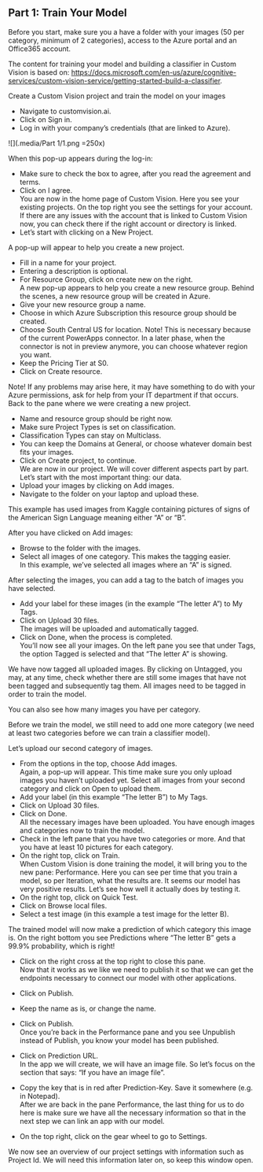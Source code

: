 ## Part 1:  Train Your Model
Before you start, make sure you a have a folder with your images (50 per category, minimum of 2 categories), access to the Azure portal and an Office365 account.

The content for training your model and building a classifier in Custom Vision is based on: https://docs.microsoft.com/en-us/azure/cognitive-services/custom-vision-service/getting-started-build-a-classifier. 



Create a Custom Vision project and train the model on your images
-	Navigate to customvision.ai. 
-	Click on Sign in. 
-	Log in with your company’s credentials (that are linked to Azure).	 

![](.media/Part 1/1.png =250x)

When this pop-up appears during the log-in:
-	Make sure to check the box to agree, after you read the agreement and terms. 
-	Click on I agree.  	 
You are now in the home page of Custom Vision. Here you see your existing projects. On the top right you see the settings for your account. If there are any issues with the account that is linked to Custom Vision now, you can check there if the right account or directory is linked. 
-	Let’s start with clicking on a New Project.	 

A pop-up will appear to help you create a new project.
-	Fill in a name for your project. 
-	Entering a description is optional. 
-	For Resource Group, click on create new on the right.	 
A new pop-up appears to help you create a new resource group. Behind the scenes, a new resource group will be created in Azure. 
-	Give your new resource group a name. 
-	Choose in which Azure Subscription this resource group should be created. 
-	Choose South Central US for location. 
Note! This is necessary because of the current PowerApps connector. In a later phase, when the connector is not in preview anymore, you can choose whatever region you want.
-	Keep the Pricing Tier at S0. 
-	Click on Create resource.

Note! If any problems may arise here, it may have something to do with your Azure permissions, ask for help from your IT department if that occurs.	 
Back to the pane where we were creating a new project. 
-	Name and resource group should be right now.
-	Make sure Project Types is set on classification. 
-	Classification Types can stay on Multiclass. 
-	You can keep the Domains at General, or choose whatever domain best fits your images. 
-	Click on Create project, to continue.	 
We are now in our project. We will cover different aspects part by part. Let’s start with the most important thing: our data.
-	Upload your images by clicking on Add images.
-	Navigate to the folder on your laptop and upload these. 
	 
This example has used images from Kaggle  containing pictures of signs of the American Sign Language meaning either “A” or “B”.

After you have clicked on Add images:
-	Browse to the folder with the images. 
-	Select all images of one category. This makes the tagging easier.	 
In this example, we’ve selected all images where an “A” is signed. 

After selecting the images, you can add a tag to the batch of images you have selected. 
-	Add your label for these images (in the example “The letter A”) to My Tags. 
-	Click on Upload 30 files.	 
The images will be uploaded and automatically tagged. 
-	Click on Done, when the process is completed.	 
You’ll now see all your images. On the left pane you see that under Tags, the option Tagged is selected and that “The letter A” is showing. 

We have now tagged all uploaded images. By clicking on Untagged, you may, at any time, check whether there are still some images that have not been tagged and subsequently tag them. All images need to be tagged in order to train the model. 

You can also see how many images you have per category. 

Before we train the model, we still need to add one more category (we need at least two categories before we can train a classifier model).

Let’s upload our second category of images.
-	From the options in the top, choose Add images. 	 
Again, a pop-up will appear. This time make sure you only upload images you haven’t uploaded yet.
Select all images from your second category and click on Open to upload them.
-	Add your label (in this example “The letter B”) to My Tags. 
-	Click on Upload 30 files.	 
-	 Click on Done.	 
All the necessary images have been uploaded. You have enough images and categories now to train the model. 
-	Check in the left pane that you have two categories or more. And that you have at least 10 pictures for each category. 
-	On the right top, click on Train.	 
When Custom Vision is done training the model, it will bring you to the new pane: Performance. Here you can see per time that you train a model, so per Iteration, what the results are. It seems our model has very positive results. Let’s see how well it actually does by testing it. 
-	On the right top, click on Quick Test.	 
-	Click on Browse local files. 
-	Select a test image (in this example a test image for the letter B). 

The trained model will now make a prediction of which category this image is. On the right bottom you see Predictions where “The letter B” gets a 99.9% probability, which is right!

-	Click on the right cross at the top right to close this pane.	 
Now that it works as we like we need to publish it so that we can get the endpoints necessary to connect our model with other applications. 
-	Click on Publish.	 
-	Keep the name as is, or change the name.
-	Click on Publish.	 
Once you’re back in the Performance pane and you see Unpublish instead of Publish, you know your model has been published. 
-	Click on Prediction URL.	 
In the app we will create, we will have an image file. So let’s focus on the section that says: “If you have an image file”. 
-	Copy the key that is in red after Prediction-Key. Save it somewhere (e.g. in Notepad). 	 
After we are back in the pane Performance, the last thing for us to do here is make sure we have all the necessary information so that in the next step we can link an app with our model. 

-	On the top right, click on the gear wheel to go to Settings.

We now see an overview of our project settings with information such as Project Id. We will need this information later on, so keep this window open.	 


